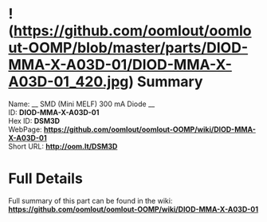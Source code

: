 
!(https://github.com/oomlout/oomlout-OOMP/blob/master/parts/DIOD-MMA-X-A03D-01/DIOD-MMA-X-A03D-01_420.jpg)
Summary
=================
  
Name: __ SMD (Mini MELF) 300 mA Diode __    
ID: __DIOD-MMA-X-A03D-01__   
Hex ID: __DSM3D__   
WebPage: __https://github.com/oomlout/oomlout-OOMP/wiki/DIOD-MMA-X-A03D-01__   
Short URL: __http://oom.lt/DSM3D__   

Full Details
==========================
Full summary of this part can be found in the wiki:   
__https://github.com/oomlout/oomlout-OOMP/wiki/DIOD-MMA-X-A03D-01__    

